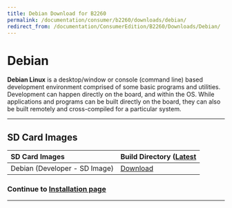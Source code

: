 ```yaml
---
title: Debian Download for B2260
permalink: /documentation/consumer/b2260/downloads/debian/
redirect_from: /documentation/ConsumerEdition/B2260/Downloads/Debian/
---
```

# Debian

**Debian Linux** is a desktop/window or console (command line) based development environment comprised of some basic programs and utilities. Development can happen directly on the board, and within the OS. While applications and programs can be built directly on the board, they can also be built remotely and cross-compiled for a particular system.

***

## SD Card Images

|   SD Card Images   | Build Directory ([Latest](http://snapshots.linaro.org/96boards/b2260/linaro/debian/latest/) |
|:------------------|:------------------------------------|
| Debian (Developer - SD Image) | [Download](http://snapshots.linaro.org/96boards/b2260/linaro/debian/latest/linaro-stretch-developer-b2260-*.sd.gz) |

### Continue to [Installation page](../installation/)

***
